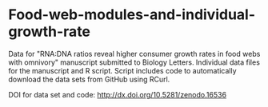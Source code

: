 # Food-web-modules-and-individual-growth-rate
Data for "RNA:DNA ratios reveal higher consumer growth rates in food webs with omnivory" manuscript submitted to Biology Letters. Individual data files for the manuscript and R script. Script includes code to automatically download the data sets from GitHub using RCurl.

DOI for data set and code: http://dx.doi.org/10.5281/zenodo.16536

